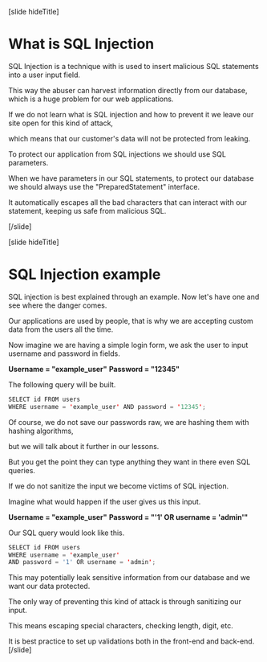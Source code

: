 [slide hideTitle]

# What is SQL Injection

SQL Injection is a technique with is used to insert malicious SQL statements into a user input field.

This way the abuser can harvest information directly from our database, which is a huge problem for our web applications.

If we do not learn what is SQL injection and how to prevent it we leave our site open for this kind of attack,

which means that our customer's data will not be protected from leaking.

To protect our application from SQL injections we should use SQL parameters.

When we have parameters in our SQL statements, to protect our database we should always use the "PreparedStatement" interface.

It automatically escapes all the bad characters that can interact with our statement, keeping us safe from malicious SQL.

[/slide]

[slide hideTitle]

# SQL Injection example

SQL injection is best explained through an example. Now let's have one and see where the danger comes. 

Our applications are used by people, that is why we are accepting custom data from the users all the time.

Now imagine we are having a simple login form, we ask the user to input username and password in fields. 

**Username = "example_user"**
**Password = "12345"**

The following query will be built.

```java
SELECT id FROM users
WHERE username = 'example_user' AND password = '12345';
```

Of course, we do not save our passwords raw, we are hashing them with hashing algorithms, 

but we will talk about it further in our lessons. 

But you get the point they can type anything they want in there even SQL queries.

If we do not sanitize the input we become victims of SQL injection.

Imagine what would happen if the user gives us this input.

**Username = "example_user"**
**Password = "'1' OR username = 'admin'"**

Our SQL query would look like this.

```java
SELECT id FROM users
WHERE username = 'example_user'
AND password = '1' OR username = 'admin';
```

This may potentially leak sensitive information from our database and we want our data protected.

The only way of preventing this kind of attack is through sanitizing our input.

This means escaping special characters, checking length, digit, etc.

It is best practice to set up validations both in the front-end and back-end.
[/slide]
